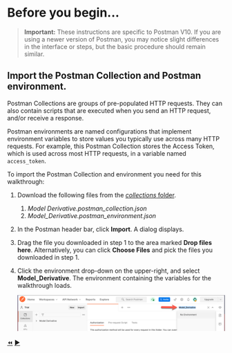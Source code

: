 # Before you begin...


> **Important:** These instructions are specific to Postman V10. If you are using a newer version of Postman, you may notice slight differences in the interface or steps, but the basic procedure should remain similar.

## Import the Postman Collection and Postman environment.

Postman Collections are groups of pre-populated HTTP requests. They can also contain scripts that are executed when you send an HTTP request, and/or receive a response.

Postman environments are named configurations that implement environment variables to store values you typically use across many HTTP requests. For example, this Postman Collection stores the Access Token, which is used across most HTTP requests, in a variable named `access_token`.

To import the Postman Collection and environment you need for this walkthrough:

1. Download the following files from the [*collections* folder](../collections).

    1. *Model Derivative.postman_collection.json*
    2. *Model_Derivative.postman_environment.json*


2. In the Postman header bar, click **Import**. A dialog displays.

3. Drag the file you downloaded in step 1 to the area marked **Drop files here**. Alternatively, you can click **Choose Files** and pick the files you downloaded in step 1.

3. Click the environment drop-down on the upper-right, and select **Model_Derivative**. The environment containing the variables for the walkthrough loads.

   ![Postman Environment drop-down](../images/tutorial_03_before_you_begin.png "Postman Environment drop-down")


[:rewind:](../readme.md "readme.md")  [:arrow_forward:](task-1.md "Next task")

